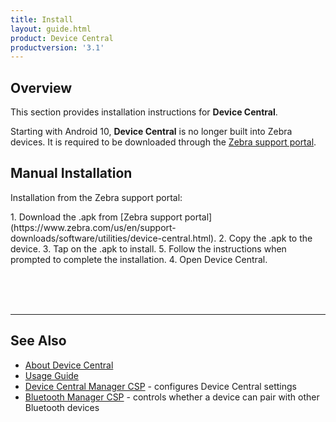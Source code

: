 ```yaml
---
title: Install
layout: guide.html
product: Device Central
productversion: '3.1'
---
```


## Overview

This section provides installation instructions for **Device Central**.

<p>Starting with Android 10, <b>Device Central</b> is no longer built into Zebra devices. It is required to be downloaded through the <a href="https://www.zebra.com/us/en/support-downloads/software/utilities/device-central.html">Zebra support portal</a>. </p>


## Manual Installation
<!--
<p>Installation from the Google Play Store:</p>
1. Open the Google Play Store app.
2. Search for Device Central. 
3. Select the app from the search results.
4. Tap **Install**.  
5. Follow the instructions to complete the installation.
6. Open Device Central.
-->
<p>Installation from the Zebra support portal:</p>
1. Download the .apk from [Zebra support portal](https://www.zebra.com/us/en/support-downloads/software/utilities/device-central.html).
2. Copy the .apk to the device.
3. Tap on the .apk to install.
5. Follow the instructions when prompted to complete the installation.
4. Open Device Central.

<br><br><br>

<!-- -->
-----

## See Also

* [About Device Central](../about)
* [Usage Guide](../usage)
* [Device Central Manager CSP](/mx/devicecentralmgr) - configures Device Central settings
* [Bluetooth Manager CSP](/mx/bluetoothmgr) - controls whether a device can pair with other Bluetooth devices
